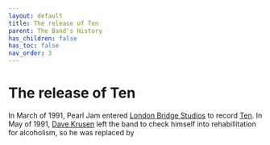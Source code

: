 ```yaml
---
layout: default
title: The release of Ten
parent: The Band's History
has_children: false
has_toc: false
nav_order: 3
---
```

# The release of Ten

In March of 1991, Pearl Jam entered [London Bridge Studios](https://google.com) to record [Ten](https://google.com). In May of 1991, [Dave Krusen](https://google.com) left the band to check himself into rehabillitation for alcoholism, so he was replaced by 
